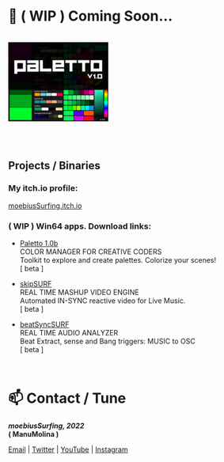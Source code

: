 <h1>🔭 ( WIP ) Coming Soon...</h1>

<br/>

<div align="left">
<img src="https://github.com/moebiussurfing/moebiusSurfing/blob/main/Paletto_Thumbnail.png" align="center" height="40%" width="40%">
</div>

<br/><br/>

<h2>Projects / Binaries</h2>

<h3>My <b>itch.io</b> profile:</h3>

<p>
<a href="https://moebiussurfing.itch.io/" target="_blank">moebiusSurfing.itch.io</a>
</p>

<h3>( WIP ) Win64 apps. Download links:</h3>

<p>
  
  * <a href="https://moebiussurfing.itch.io/paletto" target="_blank">Paletto 1.0b</a>
  <br/>COLOR MANAGER FOR CREATIVE CODERS<br/>
Toolkit to explore and create palettes. Colorize your scenes!<br/>
[ beta ]</br>

  * <a href="https://moebiussurfing.itch.io/skipsurf?secret=vThAQqFofT4go1Wvh4KUcCHO8UU" target="_blank">skipSURF</a>
  <br/>REAL TIME MASHUP VIDEO ENGINE<br/> 
Automated IN-SYNC reactive video for Live Music.<br/>
[ beta ]</br>

  * <a href="https://moebiussurfing.itch.io/beatsyncsurf?secret=YWZnvUDrkW76SEs81aQJkQ7jmlE" target="_blank">beatSyncSURF</a>
  <br/>REAL TIME AUDIO ANALYZER<br/> 
Beat Extract, sense and Bang triggers: MUSIC to OSC</br>
[ beta ]</br>

</p>

<br/>

<h1>📫 Contact / Tune</h1>

<p>
<strong> 
  <em>
moebiusSurfing, 2022
  </em>
<br/>
( ManuMolina )

</strong>
</p>

<p>
<a href="mailto:moebiussurfing@gmail.com" target="_blank">Email</a> | 
<a href="https://twitter.com/moebiusSurfing/" target="_blank">Twitter</a> | 
<a href="https://www.youtube.com/moebiusSurfing" target="_blank">YouTube</a> | 
<a href="https://www.instagram.com/moebiusSurfing/" target="_blank">Instagram</a>
</p>

<br/>
